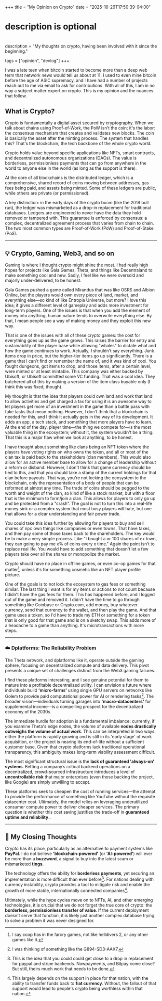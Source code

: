 +++
title = "My Opinion on Crypto"
date = "2025-10-29T17:50:39-04:00"

#
# description is optional
#
description = "My thoughts on crypto, having been involved with it since the beginning."

tags = ["opinion", "devlog"]
+++

I was a late teen when bitcoin started to become more than a deep web term that network news would tell us about at 11. I used to even mine bitcoin before the age of ASIC supremacy, and I have had a number of projects reach out to me via email to ask for contributions. With all of this, I am in no way a subject matter expert on crypto. This is my opinion and the nuances that follow.

## What is Crypto?

Crypto is fundamentally a digital asset secured by cryptography. When we talk about chains using Proof-of-Work, the PoW isn't the coin; it's the labor: the consensus mechanism that creates and validates new blocks. The coin is basically the asset after the minting process. The system that handles this? That's the blockchain, the tech backbone of the whole crypto world.

Crypto holds value beyond specific applications like NFTs, smart contracts, and decentralized autonomous organizations (DAOs). The value is borderless, permissionless payments that can go from anywhere in the world to anyone else in the world (as long as the support is there).

At the core of all blockchains is the distributed ledger, which is a comprehensive, shared record of coins moving between addresses, gas fees being paid, and assets being minted. Some of these ledgers are public, while others are private (or permissioned).

A key distinction: in the early days of the crypto boom (like the 2018 bull run), the ledger was mismarketed as a drop-in replacement for traditional databases. Ledgers are engineered to never have the data they hold removed or tampered with. This guarantee is enforced by consensus: a complex, decentralized agreement process that varies from chain to chain. The two most common types are Proof-of-Work (PoW) and Proof-of-Stake (PoS).

---

## 💡 Crypto, Gaming, Web3, and so on

Gaming is where I thought crypto might shine the most. I had really high hopes for projects like Gala Games, Theta, and things like Decentraland to make something cool and new. Sadly, I feel like we were oversold and majorly under-delivered, to be honest.

Gala Games pushed a game called Mirandus that was like OSRS and Albion Online, but the players would own every piece of land, market, and everything else—so kind of like Entropia Universe, but more? I love this idea; it gives a different level of gameplay and adds more investment for long-term players. One of the issues is that when you add the element of money into anything, human nature tends to overwrite everything else. By that, I mean people see a way of making money and they exploit this new way.

That is one of the issues with all of these crypto games: the cost for everything goes up as the game grows. This raises the barrier for entry and sustainability of the player base while allowing "whales" to dictate what and how the game continues to work. Actually, I shouldn't say everything. Junk items drop in price, but the higher-tier items go up significantly. There is a game that I can't find or remember the name of, and it was kind of cool. You fought dungeons, got items to drop, and those items, after a certain level, were minted or at least mintable. This company was either backed by Ubisoft, or Ubisoft committed some VC funding. That was a cool idea. They butchered all of this by making a version of the item class buyable only (I think this was fixed, though).

My thought is that the idea that players could own land and work that land to allow activities and get charged a tax for using it is an awesome way to let players get more of an investment in the game than a battle pass with fake tasks that mean nothing. However, I don't think that a blockchain is needed for this, and I think it actually gets in the way of its development. It adds an app, a tech stack, and something that more players have to learn. At the end of the day, player time—the thing we compete for—is the most valuable thing in the ecosystem; without it, the system wouldn't be a thing. That this is a major flaw when we look at anything, to be honest.

I have thought about something like clans being an NFT token where the players have voting rights on who owns the token, and all or most of the clan tax is paid back to the stakeholders (clan members). This would also allow for an active member base to allow for a change of leadership without a reform or disband. However, I don't think that game currency should be tied to this, and that you should take a stamp of the current holdings for that clan before payouts. That way, you're not locking the ecosystem to the blockchain, only the representation of a body of people that can be reformed at almost any time. The trade of coins should be pegged to the worth and weight of the clan, so kind of like a stock market, but with a floor that is the minimum to form/join a clan. This allows for players to only go up and be protected from a "crash". The goal is not to turn this into a real-life money sink or a complex system that most busy players will hate, but one that allows for a clear understanding and fair power trade.

You could take this idea further by allowing for players to buy and sell shares of npc own things like companies or even towns. That have taxes, and then pay some of those taxes back to the shareholders. The key would be to make a very simple process. Like "I bought a or 100 shares of ex town, they can going to pay me x% of coins every x time." Again the point isn't to replace real life. You would have to add something that doesn't let a few players take over all the shares or monopolize the market.

Crypto should have no place in offline games, or even co-op games for that matter[^1], unless it's for something cosmetic like an NFT player profile picture.

One of the goals is to not lock the ecosystem to gas fees or something similar. The last thing I want is for my items or actions to not count because I didn't have the gas fees for them. This has happened before, and I logged out of the game and removed it. I didn't have the time to go through something like Coinbase or Crypto.com, add money, buy whatever currency, send that currency to the wallet, and then play the game. And that game uses a token, so I'd have to trade my ETH or something for a token that is only good for that game and is on a sketchy swap. This adds more of a headache to a game than anything. It's microtransactions with more steps.

---

### ☁️ Dplatforms: The Reliability Problem

The Theta network, and dplatforms like it, operate outside the gaming sphere, focusing on decentralized compute and data delivery. This pivot presents a unique set of challenges distinct from the Web3 gaming failures.

I find these platforms interesting, and I see genuine potential for them to mature into a profitable decentralized utility. I can envision a future where individuals build **'micro-farms'** using single GPU servers on networks like Golem to provide paid computational power for AI or rendering tasks[^2]. The broader vision—individuals turning garages into **'macro-datacenters'** for supplemental income—is a compelling prospect for the decentralized economy of the 2030s.

The immediate hurdle for adoption is a fundamental imbalance: currently, if you examine Theta's edge nodes, the volume of available **nodes drastically outweighs the volume of actual work**. This can be interpreted in two ways: either the platform is rapidly growing and is still in its 'early stage' of work acquisition, or the project is nearing its end-of-life without a sufficient customer base. Given that crypto platforms lack traditional operational transparency, this ambiguity makes long-term viability assessment difficult.

The most significant structural issue is the **lack of guaranteed 'always-on' systems**. Betting a company’s critical backend operations on a decentralized, crowd-sourced infrastructure introduces a level of **uncontrollable risk** that major enterprises (even those backing the project, like Google) are simply unwilling to accept.

These platforms seek to cheapen the cost of running services—the attempt to provide the performance of something like YouTube without the requisite datacenter cost. Ultimately, the model relies on leveraging underutilized consumer compute power to deliver cheaper services. The primary question is whether this cost saving justifies the trade-off in **guaranteed uptime and reliability**..

---

## 🛑 My Closing Thoughts

Crypto has its place, particularly as an alternative to payment systems like **PayPal**. I do not believe **'blockchain-powered'** (or **'AI-powered'**) will ever be more than a **buzzword**, a signal to buy into the latest scam or mismarketed **[tings](https://www.tiktok.com/@sidetalknyc/video/7261983021434146090?q=drake%20things&t=1761861278505)**.

The technology offers the ability for **borderless payments**, yet securing an implementation is more difficult than ever before[^3]. For nations dealing with currency instability, crypto provides a tool to mitigate risk and enable the growth of more stable, internationally connected companies[^4].

Ultimately, while the hype cycles move on to NFTs, AI, and other emerging technologies, it is crucial that we do not forget the true core of crypto: the **borderless, permissionless transfer of value**. If the current deployment doesn't serve that function, it is likely just another complex database trying to solve a problem it was never designed for.

[^1]: I say coop has in the farcry games, not like helldivers 2, or any other games like it.
[^2]: I was thinking of something like the G894-SD3-AAX7.
[^3]: This is the idea that you could could get close to a drop in replacement for paypal and stripe backends. Nowpayments, and Bitpay come close? But still, theirs much work that needs to be done.
[^4]: This largely depends on the support in place for that nation, with the ability to transfer funds back to **fiat currency**. Without, the fallout of that support would lead to people's crypto being worthless within that nation.
